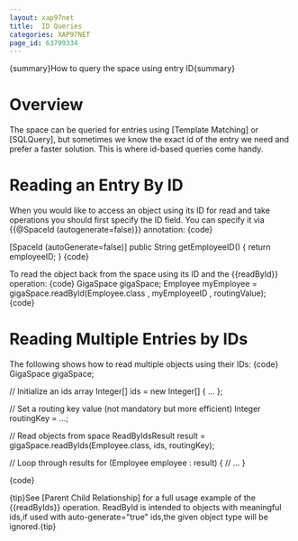 ```yaml
---
layout: xap97net
title:  ID Queries
categories: XAP97NET
page_id: 63799334
---
```


{summary}How to query the space using entry ID{summary}

# Overview

The space can be queried for entries using [Template Matching] or [SQLQuery], but sometimes we know the exact id of the entry we need and prefer a faster solution. This is where id-based queries come handy.

# Reading an Entry By ID

When you would like to access an object using its ID for read and take operations you should first specify the ID field. You can specify it via {{@SpaceId (autogenerate=false)}} annotation:
{code}

[SpaceId (autoGenerate=false)]
public String getEmployeeID() {
    return employeeID;
}
{code}

To read the object back from the space using its ID and the {{readById}} operation:
{code}
GigaSpace gigaSpace;
Employee myEmployee = gigaSpace.readById(Employee.class , myEmployeeID , routingValue);
{code}

# Reading Multiple Entries by IDs

The following shows how to read multiple objects using their IDs:
{code}
GigaSpace gigaSpace;

// Initialize an ids array
Integer[] ids = new Integer[] { ... };

// Set a routing key value (not mandatory but more efficient)
Integer routingKey = ...;

// Read objects from space
ReadByIdsResult<Employee> result = gigaSpace.readByIds(Employee.class, ids, routingKey);

// Loop through results
for (Employee employee : result) {
  // ...
}

{code}

{tip}See [Parent Child Relationship] for a full usage example of the {{readByIds}} operation.
ReadById is intended to objects with meaningful ids,if used with auto-generate="true" ids,the given object type will be ignored.{tip}
